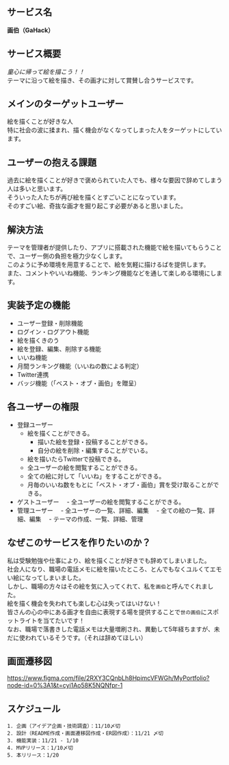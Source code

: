## サービス名
**画伯（GaHack）**

## サービス概要
*童心に帰って絵を描こう！！*<br>
テーマに沿って絵を描き、その画才に対して賞賛し合うサービスです。

## メインのターゲットユーザー
絵を描くことが好きな人<br>
特に社会の波に揉まれ、描く機会がなくなってしまった人をターゲットにしています。

## ユーザーの抱える課題
過去に絵を描くことが好きで褒められていた人でも、様々な要因で辞めてしまう人は多いと思います。<br>
そういった人たちが再び絵を描くとすごいことになっています。<br>
そのすごい絵、奇抜な画才を掘り起こす必要があると思いました。

## 解決方法
テーマを管理者が提供したり、アプリに搭載された機能で絵を描いてもらうことで、ユーザー側の負担を極力少なくします。<br>
このように予め環境を用意することで、絵を気軽に描けるばを提供します。<br>
また、コメントやいいね機能、ランキング機能などを通して楽しめる環境にします。

## 実装予定の機能
- ユーザー登録・削除機能
- ログイン・ログアウト機能
- 絵を描くきのう
- 絵を登録、編集、削除する機能
- いいね機能
- 月間ランキング機能（いいねの数による判定）
- Twitter連携
- バッジ機能（「ベスト・オブ・画伯」を贈呈）

## 各ユーザーの権限
- 登録ユーザー
  - 絵を描くことができる。
    - 描いた絵を登録・投稿することができる。
    - 自分の絵を削除・編集することがでいる。
  - 絵を描いたらTwitterで投稿できる。
  - 全ユーザーの絵を閲覧することができる。
  - 全ての絵に対して「いいね」をすることができる。
  - 月毎のいいね数をもとに「ベスト・オブ・画伯」賞を受け取ることができる。
- ゲストユーザー
　- 全ユーザーの絵を閲覧することができる。
- 管理ユーザー
　- 全ユーザーの一覧、詳細、編集
　- 全ての絵の一覧、詳細、編集
　- テーマの作成、一覧、詳細、管理

## なぜこのサービスを作りたいのか？
私は受験勉強や仕事により、絵を描くことが好きでも辞めてしまいました。<br>
社会人になり、職場の電話メモに絵を描いたところ、とんでもなくユルくてエモい絵になってしまいました。<br>
しかし、職場の方々はその絵を気に入ってくれて、私を`画伯`と呼んでくれました。<br>
絵を描く機会を失われても楽しむ心は失ってはいけない！<br>
皆さんの心の中にある画才を自由に表現する場を提供することで`世の画伯`にスポットライトを当てたいです！<br>
なお、職場で落書きした電話メモは大量増刷され、異動して5年経ちますが、未だに使われているそうです。（それは辞めてほしい）

## 画面遷移図
https://www.figma.com/file/2RXY3CQnbLh8HpimcVFWGh/MyPortfolio?node-id=0%3A1&t=cyi1Ao58K5NQNfpr-1

## スケジュール
```
1. 企画（アイデア企画・技術調査）：11/10〆切
2. 設計（README作成・画面遷移図作成・ER図作成）：11/21 〆切
3. 機能実装：11/21 - 1/10
4. MVPリリース：1/10〆切
5. 本リリース：1/20
```
